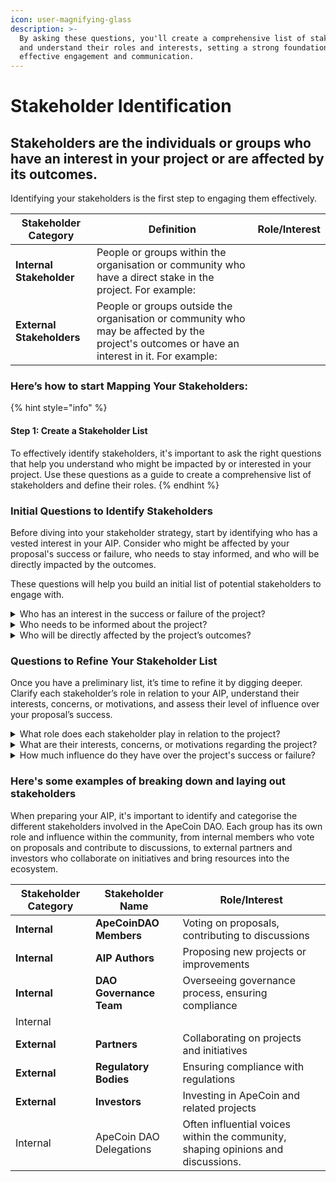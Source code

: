 ```yaml
---
icon: user-magnifying-glass
description: >-
  By asking these questions, you'll create a comprehensive list of stakeholders
  and understand their roles and interests, setting a strong foundation for
  effective engagement and communication.
---
```


# Stakeholder Identification

## **Stakeholders** are the individuals or groups who have an interest in your project or are affected by its outcomes.&#x20;

Identifying your stakeholders is the first step to engaging them effectively.

<table data-card-size="large" data-view="cards" data-full-width="false"><thead><tr><th>Stakeholder Category</th><th>Definition </th><th data-hidden>Role/Interest</th></tr></thead><tbody><tr><td><strong>Internal Stakeholder</strong></td><td>People or groups within the organisation or community who have a direct stake in the project. For example:</td><td></td></tr><tr><td><strong>External Stakeholders</strong></td><td>People or groups outside the organisation or community who may be affected by the project's outcomes or have an interest in it. For example:</td><td></td></tr></tbody></table>

### Here’s how to start Mapping Your Stakeholders:

{% hint style="info" %}
#### Step 1: Create a Stakeholder List

To effectively identify stakeholders, it's important to ask the right questions that help you understand who might be impacted by or interested in your project. Use these questions as a guide to create a comprehensive list of stakeholders and define their roles.
{% endhint %}

### Initial Questions to Identify Stakeholders

Before diving into your stakeholder strategy, start by identifying who has a vested interest in your AIP. Consider who might be affected by your proposal's success or failure, who needs to stay informed, and who will be directly impacted by the outcomes.&#x20;

These questions will help you build an initial list of potential stakeholders to engage with.

<details>

<summary>Who has an interest in the success or failure of the project?</summary>

Consider those who are not directly affected but who have a vested interest in the project's outcome. This could include people who support or oppose the project for various reasons.

</details>

<details>

<summary>Who needs to be informed about the project?</summary>

Identify individuals or groups who must be kept in the loop, even if they are not actively participating in the project. This could include higher-level decision-makers, regulatory bodies, or community members.

</details>

<details>

<summary>Who will be directly affected by the project’s outcomes?</summary>

Think about individuals or groups who will see a direct impact from the project's results. Are there people whose work, investment, or daily routines might change because of what you’re doing?

</details>

### Questions to Refine Your Stakeholder List

Once you have a preliminary list, it’s time to refine it by digging deeper. Clarify each stakeholder’s role in relation to your AIP, understand their interests, concerns, or motivations, and assess their level of influence over your proposal’s success.

<details>

<summary>What role does each stakeholder play in relation to the project?</summary>

Understand whether each stakeholder is an internal member shaping the community from within or an external player influencing from the outside. Recognise their unique position and potential impact—whether they are decision-makers, influencers, or those affected by the project's outcomes—so you can tailor your approach to engage them effectively.

</details>

<details>

<summary>What are their interests, concerns, or motivations regarding the project?</summary>

Dive deeper into what truly drives each stakeholder. Are they motivated by financial returns, policy adherence, community growth, or something else entirely? By pinpointing their core motivations, you can align your proposal to address their concerns and highlight the benefits that matter most to them.

</details>

<details>

<summary>How much influence do they have over the project's success or failure?</summary>

Evaluate the power dynamics at play. Determine who holds significant sway, whose support can accelerate your proposal, or whose opposition could stall it. Knowing their level of influence allows you to prioritize your efforts and strategically engage with those who can shape the project's direction and outcome.

</details>

### Here's some examples of breaking down and laying out stakeholders

When preparing your AIP, it's important to identify and categorise the different stakeholders involved in the ApeCoin DAO. Each group has its own role and influence within the community, from internal members who vote on proposals and contribute to discussions, to external partners and investors who collaborate on initiatives and bring resources into the ecosystem.&#x20;

<table data-view="cards" data-full-width="false"><thead><tr><th>Stakeholder Category</th><th>Stakeholder Name</th><th>Role/Interest</th></tr></thead><tbody><tr><td><strong>Internal</strong></td><td><strong>ApeCoinDAO Members</strong></td><td>Voting on proposals, contributing to discussions</td></tr><tr><td><strong>Internal</strong></td><td><strong>AIP Authors</strong> </td><td>Proposing new projects or improvements</td></tr><tr><td><strong>Internal</strong></td><td><strong>DAO Governance Team</strong> </td><td>Overseeing governance process, ensuring compliance</td></tr><tr><td>Internal </td><td></td><td></td></tr><tr><td><strong>External</strong></td><td><strong>Partners</strong> </td><td>Collaborating on projects and initiatives</td></tr><tr><td><strong>External</strong></td><td><strong>Regulatory Bodies</strong> </td><td>Ensuring compliance with regulations</td></tr><tr><td><strong>External</strong></td><td><strong>Investors</strong></td><td>Investing in ApeCoin and related projects</td></tr><tr><td>Internal</td><td>ApeCoin DAO Delegations</td><td>Often influential voices within the community, shaping opinions and discussions.</td></tr></tbody></table>
